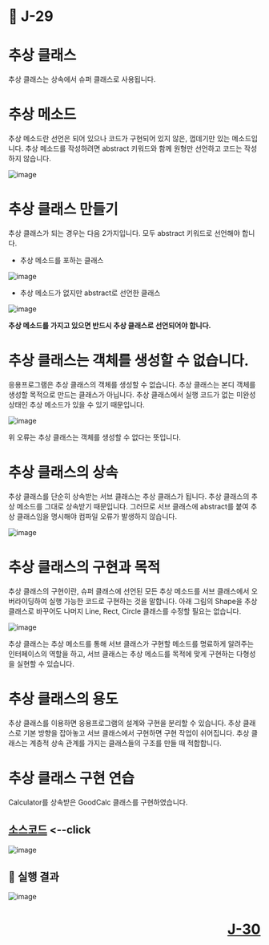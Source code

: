 # 📖 J-29

# 추상 클래스
<p>
  추상 클래스는 상속에서 슈퍼 클래스로 사용됩니다.
</p>

# 추상 메소드
<p>
  추상 메소드란 선언은 되어 있으나 코드가 구현되어 있지 않은, 껍데기만 있는 메소드입니다. 추상 메소드를 작성하려면 abstract 키워드와 함께 원형만 선언하고 코드는 작성하지 않습니다. 
</p>

![image](https://github.com/user-attachments/assets/ef941330-37ea-4bb4-bdfe-1194b179b040)

# 추상 클래스 만들기
<p>
  추상 클래스가 되는 경우는 다음 2가지입니다. 모두 abstract 키워드로 선언해야 합니다.
</p>

* 추상 메소드를 포하는 클래스

![image](https://github.com/user-attachments/assets/1afce4fe-5de2-4cf8-ad5c-ec1c2a1b8224)

* 추상 메소드가 없지만 abstract로 선언한 클래스

![image](https://github.com/user-attachments/assets/ead40438-c997-4844-af7c-4af663e4081f)

<p>
</p>

**추상 메소드를 가지고 있으면 반드시 추상 클래스로 선언되어야 합니다.**

# 추상 클래스는 객체를 생성할 수 없습니다.
<p>
  응용프로그램은 추상 클래스의 객체를 생성할 수 없습니다. 추상 클래스는 본디 객체를 생성할 목적으로 만드는 클래스가 아닙니다.
  추상 클래스에서 실행 코드가 없는 미완성 상태인 추상 메소드가 있을 수 있기 때문입니다. 
</p>

![image](https://github.com/user-attachments/assets/58a29ade-1fd9-440d-929f-8e340b42876c)

<p>
  위 오류는 추상 클래스는 객체를 생성할 수 없다는 뜻입니다.
</p>

# 추상 클래스의 상속
<p>
  추상 클래스를 단순히 상속받는 서브 클래스는 추상 클래스가 됩니다. 추상 클래스의 추상 메소드를 그대로 상속받기 때문입니다.
  그러므로 서브 클래스에 abstract를 붙여 추상 클래스임을 명시해야 컴파일 오류가 발생하지 않습니다.
</p>

![image](https://github.com/user-attachments/assets/ea5e0f59-6e3a-4b94-8fba-27b0bb2a3544)

# 추상 클래스의 구현과 목적
<p>
  추상 클래스의 구현이란, 슈퍼 클래스에 선언된 모든 추상 메소드를 서브 클래스에서 오버라이딩하여 실행 가능한 코드로 구현하는 것을 말합니다. 아래 그림의 Shape을 
  추상 클래스로 바꾸어도 나머지 Line, Rect, Circle 클래스를 수정할 필요는 없습니다.
</p>

![image](https://github.com/user-attachments/assets/050b20f5-02ba-4914-b7a3-f466945d3d0c)

<p>
  추상 클래스는 추상 메소드를 통해 서브 클래스가 구현할 메소드를 명료하게 알려주는 인터페이스의 역할을 하고, 서브 클래스는 추상 메소드를 목적에 맞게 구현하는 다형성을 실현할 수 있습니다.
</p>

# 추상 클래스의 용도
<p>
  추상 클래스를 이용하면 응용프로그램의 설계와 구현을 분리할 수 있습니다. 추상 클래스로 기본 방향을 잡아놓고 서브 클래스에서 구현하면 구현 작업이 쉬어집니다.
  추상 클래스는 계층적 상속 관계를 가지는 클래스들의 구조를 만들 때 적합합니다.
</p>

# 추상 클래스 구현 연습
<p>
  Calculator를 상속받은 GoodCalc 클래스를 구현하였습니다.
</p>

[소스코드](./GoodCalc.java) <--click
---

![image](https://github.com/user-attachments/assets/1a02d5f2-b94d-4636-9e65-9a5db06c61e9)

📘 실행 결과
---

![image](https://github.com/user-attachments/assets/e882f26b-d1b1-4a89-b3b2-cf6a6ad9caed)

# <p align="right">[J-30](./J_30md)</p>
